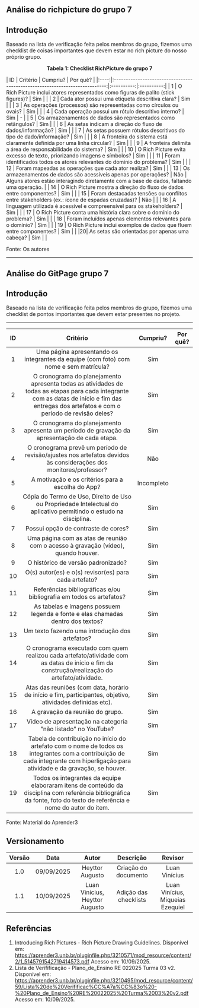 ## Análise do richpicture do grupo 7

## Introdução

Baseado na lista de verificação feita pelos membros do grupo, fizemos uma checklist de coisas importantes que devem estar no rich picture do nosso próprio grupo.

<p style="text-align: center;"><strong>Tabela 1: Checklist RichPicture do grupo 7</strong></p>
| ID  | Critério                                                                 | Cumpriu? | Por quê? |
|:----:|:---------------------------------------------------------------------------:|:----------:|:----------:|
| 1  | O Rich Picture inclui atores representados como figuras de palito (stick figures)? |    Sim      |          |
| 2  | Cada ator possui uma etiqueta descritiva clara?                           |    Sim      |          |
| 3  | As operações (processos) são representadas como círculos ou ovais?        |     Sim     |          |
| 4  | Cada operação possui um rótulo descritivo interno?                        |    Sim      |     -     |
| 5  | Os armazenamentos de dados são representados como retângulos?             |    Sim      |          |
| 6  | As setas indicam a direção do fluxo de dados/informação?                  |   Sim       |          |
| 7  | As setas possuem rótulos descritivos do tipo de dado/informação?          |    Sim    |         |
| 8  | A fronteira do sistema está claramente definida por uma linha circular?   |    Sim     |         |
| 9  | A fronteira delimita a área de responsabilidade do sistema?               |     Sim     |          |
| 10 | O Rich Picture evita excesso de texto, priorizando imagens e símbolos?    |    Sim   |         |
| 11 | Foram identificados todos os atores relevantes do domínio do problema?    |    Sim      |          |
| 12 | Foram mapeadas as operações que cada ator realiza?                        |     Sim     |          |
| 13 | Os armazenamentos de dados são acessíveis apenas por operações?           |    Não    |     Alguns atores estão interagindo diretamente com a base de dados, faltando uma operação.    |
| 14 | O Rich Picture mostra a direção do fluxo de dados entre componentes?      |  Sim        |          |
| 15 | Foram destacadas tensões ou conflitos entre stakeholders (ex.: ícone de espadas cruzadas)? |    Não      |          |
| 16 | A linguagem utilizada é acessível e compreensível para os stakeholders?   |    Sim      |          |
| 17 | O Rich Picture conta uma história clara sobre o domínio do problema?      |     Sim    |       |
| 18 | Foram incluídos apenas elementos relevantes para o domínio?               |     Sim      |          |
| 19 | O Rich Picture inclui exemplos de dados que fluem entre componentes?      |     Sim     |          |
|20| As setas são orientadas por apenas uma cabeça? |   Sim  |      |

Fonte: Os autores 

---

## Análise do GitPage grupo 7

## Introdução

Baseado na lista de verificação feita pelos membros do grupo, fizemos uma checklist de pontos importantes que devem estar presentes no projeto.

---

| ID  | Critério                                                                 | Cumpriu? | Por quê? |
|:----:|:---------------------------------------------------------------------------:|:----------:|:----------:|
| 1  | Uma página apresentando os integrantes da equipe (com foto) com nome e sem matrícula? | Sim | |
| 2  | O cronograma do planejamento apresenta todas as atividades de todas as etapas para cada integrante com as datas de início e fim das entregas dos artefatos e com o período de revisão deles? | Sim | |
| 3  | O cronograma do planejamento apresenta um período de gravação da apresentação de cada etapa. | Sim | |
| 4  | O cronograma prevê um período de revisão/ajustes nos artefatos devidos às considerações dos monitores/professor? | Não | |
| 5  | A motivação e os critérios para a escolha do App? | Incompleto | |
| 6  | Cópia do Termo de Uso, Direito de Uso ou Propriedade Intelectual do aplicativo permitindo o estudo na disciplina. | Sim | |
| 7  | Possui opção de contraste de cores? | Sim | |
| 8 | Uma página com as atas de reunião com o acesso à gravação (vídeo), quando houver. | Sim | |
| 9 | O histórico de versão padronizado? | Sim | |
| 10 | O(s) autor(es) e o(s) revisor(es) para cada artefato? | Sim | |
| 11 | Referências bibliográficas e/ou bibliografia em todos os artefatos? | Sim | |
| 12 | As tabelas e imagens possuem legenda e fonte e elas chamadas dentro dos textos? | Sim | |
| 13 | Um texto fazendo uma introdução dos artefatos? | Sim | |
| 14 | O cronograma executado com quem realizou cada artefato/atividade com as datas de início e fim da construção/realização do artefato/atividade. | Sim | |
| 15 | Atas das reuniões (com data, horário de início e fim, participantes, objetivo, atividades definidas etc). | Sim | |
| 16 | A gravação da reunião do grupo. | Sim | |
| 17 | Vídeo de apresentação na categoria "não listado" no YouTube? | Sim | |
| 18 | Tabela de contribuição no início do artefato com o nome de todos os integrantes com a contribuição de cada integrante com hiperligação para atividade e da gravação, se houver. | Sim | |
| 19 | Todos os integrantes da equipe elaboraram itens de conteúdo da disciplina com referência bibliográfica da fonte, foto do texto de referência e nome do autor do item. | Sim | |

Fonte: Material do Aprender3

## Versionamento

| Versão | Data       | Autor               | Descrição                                    | Revisor |
|:--------:|:------------:|:---------------------:|:----------------------------------------------:|:---------:|
| 1.0    | 09/09/2025 | Heyttor Augusto     | Criação do documento | Luan Vinícius |
| 1.1    | 10/09/2025 | Luan Vinícius, Heyttor Augusto     | Adição das checklists | Luan Vinícius, Miqueias Ezequiel |

## Referências

1. Introducing Rich Pictures - Rich Picture Drawing Guidelines. Disponível em: <https://aprender3.unb.br/pluginfile.php/3210571/mod_resource/content/2/1_5145791542719414573.pdf> Acesso em: 10/09/2025. 
2. Lista de Verifificação - Plano_de_Ensino RE 022025 Turma 03 v2. Disponível em: <https://aprender3.unb.br/pluginfile.php/3210495/mod_resource/content/59/Lista%20de%20Verifificac%CC%A7a%CC%83o%20-%20Plano_de_Ensino%20RE%20022025%20Turma%2003%20v2.pdf> Acesso em: 10/09/2025.